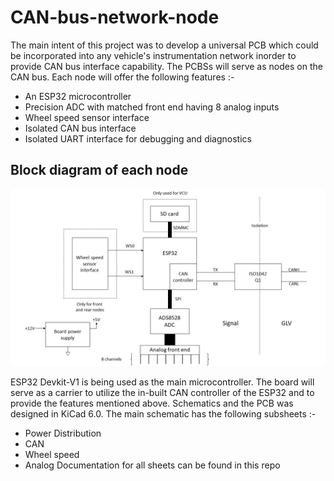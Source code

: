 # CAN-bus-network-node

The main intent of this project was to develop a universal PCB which could be incorporated into any vehicle's instrumentation network inorder to provide CAN bus interface capability. The PCBSs will serve as nodes on the CAN bus. Each node will offer the following features :-
* An ESP32 microcontroller
* Precision ADC with matched front end having 8 analog inputs
* Wheel speed sensor interface
* Isolated CAN bus interface
* Isolated UART interface for debugging and diagnostics

## Block diagram of each node
![Image text](https://github.com/Xx-BHU1-xX/CAN-bus-network-node/blob/main/canNodeBlockDiagram.jpg)

ESP32 Devkit-V1 is being used as the main microcontroller. The board will serve as a carrier to utilize the in-built CAN controller of the ESP32 and to provide the features mentioned above. Schematics and the PCB was designed in KiCad 6.0. The main schematic has the following subsheets :-
* Power Distribution
* CAN
* Wheel speed
* Analog
Documentation for all sheets can be found in this repo
